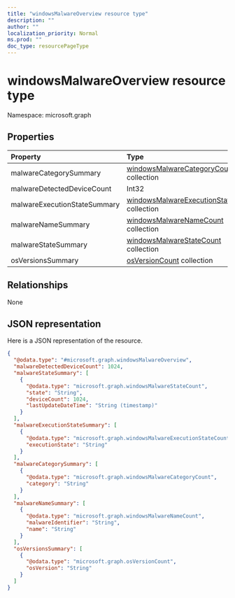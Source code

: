 ```yaml
---
title: "windowsMalwareOverview resource type"
description: ""
author: ""
localization_priority: Normal
ms.prod: ""
doc_type: resourcePageType
---
```


# windowsMalwareOverview resource type


Namespace: microsoft.graph



## Properties
|Property|Type|Description|
|:---|:---|:---|
|malwareCategorySummary|[windowsMalwareCategoryCount](../resources/windowsmalwarecategorycount.md) collection||
|malwareDetectedDeviceCount|Int32||
|malwareExecutionStateSummary|[windowsMalwareExecutionStateCount](../resources/windowsmalwareexecutionstatecount.md) collection||
|malwareNameSummary|[windowsMalwareNameCount](../resources/windowsmalwarenamecount.md) collection||
|malwareStateSummary|[windowsMalwareStateCount](../resources/windowsmalwarestatecount.md) collection||
|osVersionsSummary|[osVersionCount](../resources/osversioncount.md) collection||

## Relationships
None

## JSON representation
Here is a JSON representation of the resource.
<!-- {
  "blockType": "resource",
  "@odata.type": "microsoft.graph.windowsMalwareOverview"
}
-->
``` json
{
  "@odata.type": "#microsoft.graph.windowsMalwareOverview",
  "malwareDetectedDeviceCount": 1024,
  "malwareStateSummary": [
    {
      "@odata.type": "microsoft.graph.windowsMalwareStateCount",
      "state": "String",
      "deviceCount": 1024,
      "lastUpdateDateTime": "String (timestamp)"
    }
  ],
  "malwareExecutionStateSummary": [
    {
      "@odata.type": "microsoft.graph.windowsMalwareExecutionStateCount",
      "executionState": "String"
    }
  ],
  "malwareCategorySummary": [
    {
      "@odata.type": "microsoft.graph.windowsMalwareCategoryCount",
      "category": "String"
    }
  ],
  "malwareNameSummary": [
    {
      "@odata.type": "microsoft.graph.windowsMalwareNameCount",
      "malwareIdentifier": "String",
      "name": "String"
    }
  ],
  "osVersionsSummary": [
    {
      "@odata.type": "microsoft.graph.osVersionCount",
      "osVersion": "String"
    }
  ]
}
```

